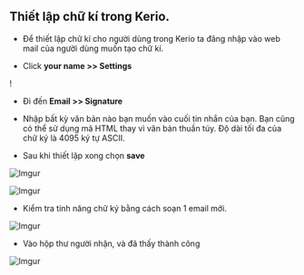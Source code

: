 ## Thiết lập chữ kí trong Kerio.

- Để thiết lập chữ kí cho người dùng trong Kerio ta đăng nhập vào web mail của người dùng muốn tạo chữ kí. 

- Click **your name >> Settings**

!

- Đi đến **Email >> Signature**

- Nhập bất kỳ văn bản nào bạn muốn vào cuối tin nhắn của bạn. Bạn cũng có thể sử dụng mã HTML thay vì văn bản thuần túy. Độ dài tối đa của chữ ký là 4095 ký tự ASCII.

- Sau khi thiết lập xong chọn **save**


![Imgur](https://i.imgur.com/IQo3dKS.png)

![Imgur](https://i.imgur.com/fvLJ1hl.png)


- Kiểm tra tính năng chữ ký bằng cách soạn 1 email mới. 

![Imgur](https://i.imgur.com/wnGicHs.png)


- Vào hộp thư người nhận, và đã thấy thành công

![Imgur](https://i.imgur.com/uhZAoPL.png)